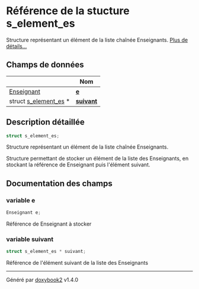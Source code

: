 # Référence de la stucture s_element_es

Structure représentant un élément de la liste chaînée Enseignants.  [Plus de détails...](#description-détaillée)

## Champs de données

|                | Nom           |
| -------------- | -------------- |
| [Enseignant](/Files/enseignant_8h.md#typedef-enseignant) | **[e](/Classes/structs__element__es.md#variable-e)**  |
| struct [s_element_es](/Classes/structs__element__es.md) * | **[suivant](/Classes/structs__element__es.md#variable-suivant)**  |

## Description détaillée

```c
struct s_element_es;
```

Structure représentant un élément de la liste chaînée Enseignants.

Structure permettant de stocker un élément de la liste des Enseignants, en stockant la référence de Enseignant puis l'élément suivant.

## Documentation des champs

### variable e

```c
Enseignant e;
```

Référence de Enseignant à stocker

### variable suivant

```c
struct s_element_es * suivant;
```

Référence de l'élément suivant de la liste des Enseignants

---

Généré par [doxybook2](https://github.com/matusnovak/doxybook2) v1.4.0
